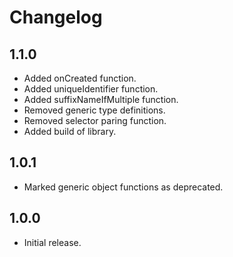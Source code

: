 # Changelog

## 1.1.0

- Added onCreated function.
- Added uniqueIdentifier function.
- Added suffixNameIfMultiple function.
- Removed generic type definitions.
- Removed selector paring function.
- Added build of library.

## 1.0.1

- Marked generic object functions as deprecated.

## 1.0.0

- Initial release.
